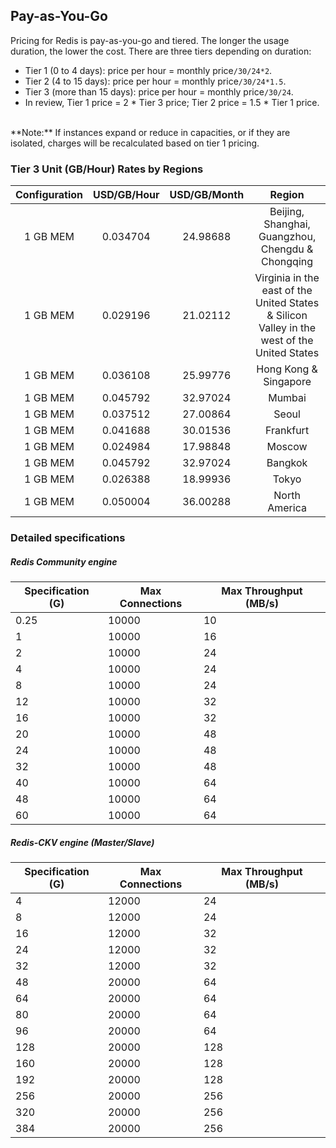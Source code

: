 ## Pay-as-You-Go
 Pricing for Redis is pay-as-you-go and tiered. The longer the usage duration, the lower the cost. There are three tiers depending on duration:<br>
 - Tier 1 (0 to 4 days): price per hour = monthly price`/30/24*2`.<br>
 - Tier 2 (4 to 15 days): price per hour = monthly price`/30/24*1.5`.<br>
 - Tier 3 (more than 15 days): price per hour = monthly price`/30/24`.<br>
 - In review, Tier 1 price = 2 * Tier 3 price; Tier 2 price = 1.5 * Tier 1 price.
 <br>
**Note:** If instances expand or reduce in capacities,  or if they are isolated, charges will be recalculated based on tier 1 pricing.

 ### Tier 3 Unit (GB/Hour) Rates by Regions
 | Configuration | USD/GB/Hour | USD/GB/Month | Region |
 |:--:|:--:|:--:|:--:|
 | 1 GB MEM |0.034704|24.98688| Beijing, Shanghai, Guangzhou, Chengdu & Chongqing |
 | 1 GB MEM |0.029196|21.02112| Virginia in the east of the United States & Silicon Valley in the west of the United States|
 | 1 GB MEM |0.036108|25.99776| Hong Kong & Singapore |
 | 1 GB MEM |0.045792|32.97024| Mumbai |
 | 1 GB MEM |0.037512|27.00864| Seoul |
 | 1 GB MEM |0.041688|30.01536| Frankfurt |
 | 1 GB MEM |0.024984|17.98848| Moscow |
 | 1 GB MEM |0.045792|32.97024| Bangkok |
 | 1 GB MEM |0.026388|18.99936| Tokyo |
 | 1 GB MEM |0.050004|36.00288| North America |

 ### Detailed specifications

 ##### Redis Community engine
 | Specification (G) | Max Connections | Max Throughput (MB/s) |
 | ---------- | ---------- | ------------------- | 
 | 0.25       | 10000       | 10                  |
 | 1          | 10000       | 16                  | 
 | 2          | 10000       | 24                  | 
 | 4          | 10000       | 24                  | 
 | 8          | 10000       | 24                  | 
 | 12         | 10000       | 32                  |
 | 16         | 10000       | 32                  | 
 | 20         | 10000       | 48                  | 
 | 24         | 10000       | 48                  | 
 | 32         | 10000       | 48                  | 
 | 40         | 10000       | 64                  | 
 | 48         | 10000       | 64                  | 
 | 60         | 10000       | 64                  | 

 ##### Redis-CKV engine (Master/Slave)
 | Specification (G) | Max Connections | Max Throughput (MB/s) |
 | ---------- | ---------- | ------------------- |
 | 4          | 12000       | 24                  | 
 | 8          | 12000       | 24                  |
 | 16         | 12000       | 32                  | 
 | 24         | 12000       | 32                  | 
 | 32         | 12000       | 32                  | 
 | 48         | 20000      | 64                  | 
 | 64         | 20000      | 64                  | 
 | 80         | 20000      | 64                  | 
 | 96         | 20000      | 64                  | 
 | 128        | 20000      | 128                 | 
 | 160        | 20000      | 128                 | 
 | 192        | 20000      | 128                 | 
 | 256        | 20000      | 256                 | 
 | 320        | 20000      | 256                 | 
 | 384        | 20000      | 256                 | 




